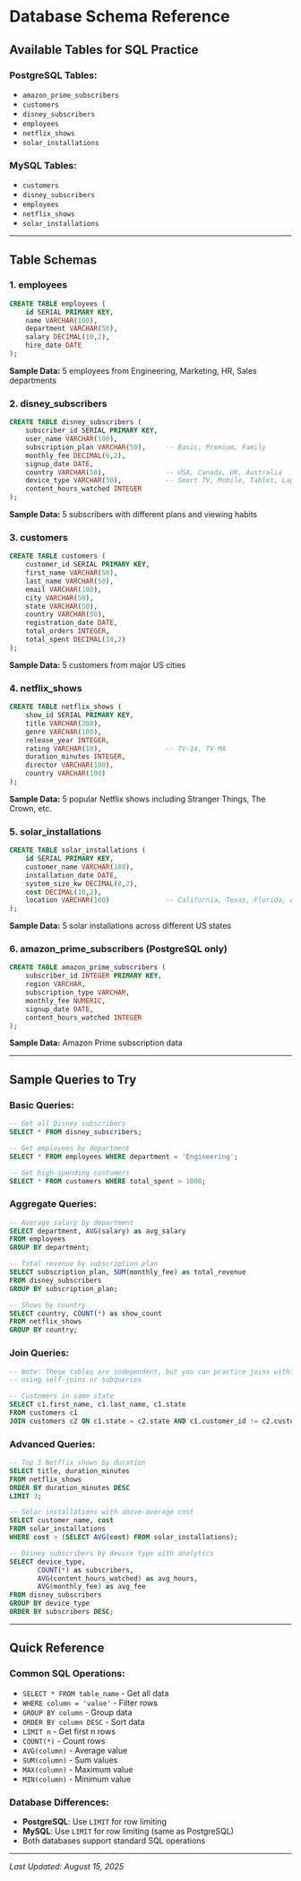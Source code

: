 # Database Schema Reference

## Available Tables for SQL Practice

### **PostgreSQL Tables:**
- `amazon_prime_subscribers`
- `customers` 
- `disney_subscribers`
- `employees`
- `netflix_shows`
- `solar_installations`

### **MySQL Tables:**
- `customers`
- `disney_subscribers` 
- `employees`
- `netflix_shows`
- `solar_installations`

---

## Table Schemas

### 1. **employees**
```sql
CREATE TABLE employees (
    id SERIAL PRIMARY KEY,
    name VARCHAR(100),
    department VARCHAR(50),
    salary DECIMAL(10,2),
    hire_date DATE
);
```
**Sample Data:** 5 employees from Engineering, Marketing, HR, Sales departments

### 2. **disney_subscribers**
```sql
CREATE TABLE disney_subscribers (
    subscriber_id SERIAL PRIMARY KEY,
    user_name VARCHAR(100),
    subscription_plan VARCHAR(50),     -- Basic, Premium, Family
    monthly_fee DECIMAL(6,2),
    signup_date DATE,
    country VARCHAR(50),               -- USA, Canada, UK, Australia
    device_type VARCHAR(30),           -- Smart TV, Mobile, Tablet, Laptop
    content_hours_watched INTEGER
);
```
**Sample Data:** 5 subscribers with different plans and viewing habits

### 3. **customers**
```sql
CREATE TABLE customers (
    customer_id SERIAL PRIMARY KEY,
    first_name VARCHAR(50),
    last_name VARCHAR(50),
    email VARCHAR(100),
    city VARCHAR(50),
    state VARCHAR(50),
    country VARCHAR(50),
    registration_date DATE,
    total_orders INTEGER,
    total_spent DECIMAL(10,2)
);
```
**Sample Data:** 5 customers from major US cities

### 4. **netflix_shows**
```sql
CREATE TABLE netflix_shows (
    show_id SERIAL PRIMARY KEY,
    title VARCHAR(200),
    genre VARCHAR(100),
    release_year INTEGER,
    rating VARCHAR(10),                -- TV-14, TV-MA
    duration_minutes INTEGER,
    director VARCHAR(100),
    country VARCHAR(100)
);
```
**Sample Data:** 5 popular Netflix shows including Stranger Things, The Crown, etc.

### 5. **solar_installations**
```sql
CREATE TABLE solar_installations (
    id SERIAL PRIMARY KEY,
    customer_name VARCHAR(100),
    installation_date DATE,
    system_size_kw DECIMAL(8,2),
    cost DECIMAL(10,2),
    location VARCHAR(100)              -- California, Texas, Florida, Arizona, Nevada
);
```
**Sample Data:** 5 solar installations across different US states

### 6. **amazon_prime_subscribers** (PostgreSQL only)
```sql
CREATE TABLE amazon_prime_subscribers (
    subscriber_id INTEGER PRIMARY KEY,
    region VARCHAR,
    subscription_type VARCHAR,
    monthly_fee NUMERIC,
    signup_date DATE,
    content_hours_watched INTEGER
);
```
**Sample Data:** Amazon Prime subscription data

---

## Sample Queries to Try

### **Basic Queries:**
```sql
-- Get all Disney subscribers
SELECT * FROM disney_subscribers;

-- Get employees by department
SELECT * FROM employees WHERE department = 'Engineering';

-- Get high-spending customers
SELECT * FROM customers WHERE total_spent > 1000;
```

### **Aggregate Queries:**
```sql
-- Average salary by department
SELECT department, AVG(salary) as avg_salary 
FROM employees 
GROUP BY department;

-- Total revenue by subscription plan
SELECT subscription_plan, SUM(monthly_fee) as total_revenue 
FROM disney_subscribers 
GROUP BY subscription_plan;

-- Shows by country
SELECT country, COUNT(*) as show_count 
FROM netflix_shows 
GROUP BY country;
```

### **Join Queries:**
```sql
-- Note: These tables are independent, but you can practice joins within each table
-- using self-joins or subqueries

-- Customers in same state
SELECT c1.first_name, c1.last_name, c1.state
FROM customers c1
JOIN customers c2 ON c1.state = c2.state AND c1.customer_id != c2.customer_id;
```

### **Advanced Queries:**
```sql
-- Top 3 Netflix shows by duration
SELECT title, duration_minutes 
FROM netflix_shows 
ORDER BY duration_minutes DESC 
LIMIT 3;

-- Solar installations with above-average cost
SELECT customer_name, cost 
FROM solar_installations 
WHERE cost > (SELECT AVG(cost) FROM solar_installations);

-- Disney subscribers by device type with analytics
SELECT device_type, 
       COUNT(*) as subscribers,
       AVG(content_hours_watched) as avg_hours,
       AVG(monthly_fee) as avg_fee
FROM disney_subscribers 
GROUP BY device_type
ORDER BY subscribers DESC;
```

---

## Quick Reference

### **Common SQL Operations:**
- `SELECT * FROM table_name` - Get all data
- `WHERE column = 'value'` - Filter rows
- `GROUP BY column` - Group data
- `ORDER BY column DESC` - Sort data
- `LIMIT n` - Get first n rows
- `COUNT(*)` - Count rows
- `AVG(column)` - Average value
- `SUM(column)` - Sum values
- `MAX(column)` - Maximum value
- `MIN(column)` - Minimum value

### **Database Differences:**
- **PostgreSQL**: Use `LIMIT` for row limiting
- **MySQL**: Use `LIMIT` for row limiting (same as PostgreSQL)
- Both databases support standard SQL operations

---

*Last Updated: August 15, 2025*